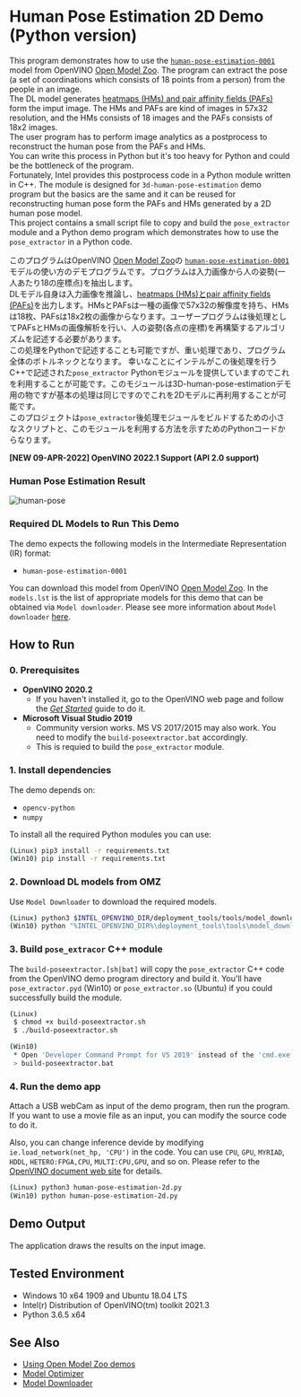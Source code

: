 # Human Pose Estimation 2D Demo (Python version)
This program demonstrates how to use the [`human-pose-estimation-0001`](https://docs.openvinotoolkit.org/latest/_models_intel_human_pose_estimation_0001_description_human_pose_estimation_0001.html) model from OpenVINO [Open Model Zoo](https://docs.openvinotoolkit.org/latest/_models_intel_index.html). The program can extract the pose (a set of coordinations which consists of 18 points from a person) from the people in an image.  
The DL model generates [heatmaps (HMs) and pair affinity fields (PAFs)](https://arvrjourney.com/human-pose-estimation-using-openpose-with-tensorflow-part-2-e78ab9104fc8) form the imput image. The HMs and PAFs are kind of images in 57x32 resolution, and the HMs consists of 18 images and the PAFs consists of 18x2 images.  
The user program has to perform image analytics as a postprocess to reconstruct the human pose from the PAFs and HMs.  
You can write this process in Python but it's too heavy for Python and could be the bottleneck of the program.  
Fortunately, Intel provides this postprocess code in a Python module written in C++. The module is designed for `3d-human-pose-estimation` demo program but the basics are the same and it can be reused for reconstructing human pose form the PAFs and HMs generated by a 2D human pose model.  
This project contains a small script file to copy and build the `pose_extractor` module and a Python demo program which demonstrates how to use the `pose_extractor` in a Python code.  

このプログラムはOpenVINO [Open Model Zoo](https://docs.openvinotoolkit.org/latest/_models_intel_index.html)の [`human-pose-estimation-0001`](https://docs.openvinotoolkit.org/latest/_models_intel_human_pose_estimation_0001_description_human_pose_estimation_0001.html)モデルの使い方のデモプログラムです。プログラムは入力画像から人の姿勢(一人あたり18の座標点)を抽出します。  
DLモデル自身は入力画像を推論し、[heatmaps (HMs)とpair affinity fields (PAFs)](https://arvrjourney.com/human-pose-estimation-using-openpose-with-tensorflow-part-2-e78ab9104fc8)を出力します。HMsとPAFsは一種の画像で57x32の解像度を持ち、HMsは18枚、PAFsは18x2枚の画像からなります。ユーザープログラムは後処理としてPAFsとHMsの画像解析を行い、人の姿勢(各点の座標)を再構築するアルゴリズムを記述する必要があります。  
この処理をPythonで記述することも可能ですが、重い処理であり、プログラム全体のボトルネックとなります。
幸いなことにインテルがこの後処理を行うC++で記述された`pose_extractor` Pythonモジュールを提供していますのでこれを利用することが可能です。このモジュールは3D-human-pose-estimationデモ用の物ですが基本の処理は同じですのでこれを2Dモデルに再利用することが可能です。  
このプロジェクトは`pose_extractor`後処理モジュールをビルドするための小さなスクリプトと、このモジュールを利用する方法を示すためのPythonコードからなります。

**[NEW 09-APR-2022] OpenVINO 2022.1 Support (API 2.0 support)**  

### Human Pose Estimation Result
![human-pose](./resources/human-pose.gif)


### Required DL Models to Run This Demo

The demo expects the following models in the Intermediate Representation (IR) format:

  * `human-pose-estimation-0001`

You can download this model from OpenVINO [Open Model Zoo](https://github.com/opencv/open_model_zoo).
In the `models.lst` is the list of appropriate models for this demo that can be obtained via `Model downloader`.
Please see more information about `Model downloader` [here](../../../tools/downloader/README.md).

## How to Run


### 0. Prerequisites
- **OpenVINO 2020.2**
  - If you haven't installed it, go to the OpenVINO web page and follow the [*Get Started*](https://software.intel.com/en-us/openvino-toolkit/documentation/get-started) guide to do it.  
- **Microsoft Visual Studio 2019**
  - Community version works. MS VS 2017/2015 may also work. You need to modify the `build-poseextractor.bat` accordingly.
  - This is requied to build the `pose_extractor` module.

### 1. Install dependencies  
The demo depends on:
- `opencv-python`
- `numpy`

To install all the required Python modules you can use:

``` sh
(Linux) pip3 install -r requirements.txt
(Win10) pip install -r requirements.txt
```

### 2. Download DL models from OMZ
Use `Model Downloader` to download the required models.
``` sh
(Linux) python3 $INTEL_OPENVINO_DIR/deployment_tools/tools/model_downloader/downloader.py --list models.lst
(Win10) python "%INTEL_OPENVINO_DIR%\deployment_tools\tools\model_downloader\downloader.py" --list models.lst
```

### 3. Build `pose_extracor` C++ module

The `build-poseextractor.[sh|bat]` will copy the `pose_extractor` C++ code from the OpenVINO demo program directory and build it. You'll have `pose_extractor.pyd` (Win10) or `pose_extractor.so` (Ubuntu) if you could successfully build the module.  

``` sh
(Linux) 
 $ chmod +x build-poseextractor.sh
 $ ./build-poseextractor.sh

(Win10)
 * Open 'Developer Command Prompt for VS 2019' instead of the 'cmd.exe'. Or the build process will fail because the PATH is not properly set for `msbuild` command.
 > build-poseextractor.bat
```

### 4. Run the demo app
Attach a USB webCam as input of the demo program, then run the program. If you want to use a movie file as an input, you can modify the source code to do it.  

Also, you can change inference devide by modifying `ie.load_network(net_hp, 'CPU')` in the code. You can use `CPU`, `GPU`, `MYRIAD`, `HDDL`, `HETERO:FPGA,CPU`, `MULTI:CPU,GPU`, and so on. Please refer to the [OpenVINO document web site](https://docs.openvinotoolkit.org/latest/_docs_IE_DG_supported_plugins_Supported_Devices.html) for details.

``` sh
(Linux) python3 human-pose-estimation-2d.py
(Win10) python human-pose-estimation-2d.py
```

## Demo Output  
The application draws the results on the input image.

## Tested Environment  
- Windows 10 x64 1909 and Ubuntu 18.04 LTS  
- Intel(r) Distribution of OpenVINO(tm) toolkit 2021.3  
- Python 3.6.5 x64  

## See Also  
* [Using Open Model Zoo demos](../../README.md)  
* [Model Optimizer](https://docs.openvinotoolkit.org/latest/_docs_MO_DG_Deep_Learning_Model_Optimizer_DevGuide.html)  
* [Model Downloader](../../../tools/downloader/README.md)  
